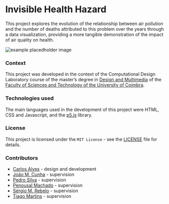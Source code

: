 # Invisible Health Hazard

This project explores the evolution of the relationship between air pollution and the number of deaths attributed to this problem over the years through a data visualization, providing a more tangible demonstration of the impact of air quality on health.

![example placedholder image](res/placeholder.png)

### Context

This project was developed in the context of the Computational Design Laboratory course of the master’s degree in [Design and Multimedia](https://dm.dei.uc.pt/en/about/) of the [Faculty of Sciences and Technology of the University of Coimbra](https://www.uc.pt/fctuc/). 

### Technologies used

The main languages used in the development of this project were HTML, CSS and Javascript, and the [p5.js](https://p5js.org/) library.

### License

This project is licensed under the `MIT License` - see the [LICENSE](LICENSE) file for details.

### Contributors

- [Carlos Alves](https://github.com/carlosjalves) - design and development
- [João M. Cunha](https://cdv.dei.uc.pt/people/joao-cunha) - supervision
- [Pedro Silva](https://cdv.dei.uc.pt/people/pedro-silva) - supervision
- [Penousal Machado](https://cdv.dei.uc.pt/people/penousal-machado) - supervision
- [Sérgio M. Rebelo](https://cdv.dei.uc.pt/people/sergio-rebelo) - supervision
- [Tiago Martins](https://cdv.dei.uc.pt/people/tiago-martins) - supervision

